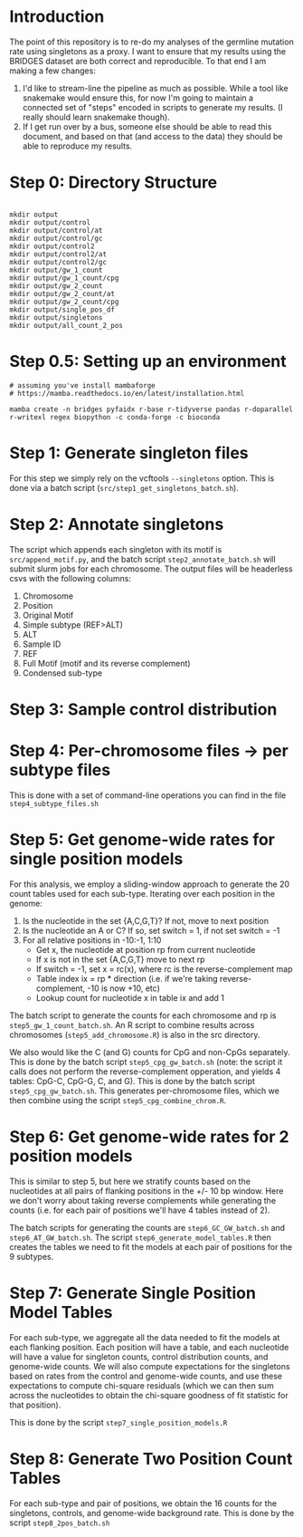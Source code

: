 # Introduction

The point of this repository is to re-do my analyses of the germline mutation rate using singletons as a proxy. I want to ensure that my results using the BRIDGES dataset are both correct and reproducible. To that end I am making a few changes:

1. I'd like to stream-line the pipeline as much as possible. While a tool like snakemake would ensure this, for now I'm going to maintain a connected set of "steps" encoded in scripts to generate my results. (I really should learn snakemake though).
2. If I get run over by a bus, someone else should be able to read this document, and based on that (and access to the data) they should be able to reproduce my results.

# Step 0: Directory Structure

```{bash}

mkdir output
mkdir output/control
mkdir output/control/at
mkdir output/control/gc
mkdir output/control2
mkdir output/control2/at
mkdir output/control2/gc
mkdir output/gw_1_count
mkdir output/gw_1_count/cpg
mkdir output/gw_2_count
mkdir output/gw_2_count/at
mkdir output/gw_2_count/cpg
mkdir output/single_pos_df
mkdir output/singletons
mkdir output/all_count_2_pos

```

# Step 0.5: Setting up an environment

```{bash}
# assuming you've install mambaforge 
# https://mamba.readthedocs.io/en/latest/installation.html

mamba create -n bridges pyfaidx r-base r-tidyverse pandas r-doparallel r-writexl regex biopython -c conda-forge -c bioconda

```

# Step 1: Generate singleton files

For this step we simply rely on the vcftools `--singletons` option. This is done via a batch script (`src/step1_get_singletons_batch.sh`).

# Step 2: Annotate singletons

The script which appends each singleton with its motif is `src/append_motif.py`, and the batch script `step2_annotate_batch.sh` will submit slurm jobs for each chromosome. The output files will be headerless csvs with the following columns:

1. Chromosome
2. Position
3. Original Motif
4. Simple subtype (REF>ALT)
5. ALT
6. Sample ID
7. REF
8. Full Motif (motif and its reverse complement)
9. Condensed sub-type

# Step 3: Sample control distribution


# Step 4: Per-chromosome files -> per subtype files

This is done with a set of command-line operations you can find in the file `step4_subtype_files.sh`

# Step 5: Get genome-wide rates for single position models

For this analysis, we employ a sliding-window approach to generate the 20 count tables used for each sub-type. Iterating over each position in the genome:

1. Is the nucleotide in the set \{A,C,G,T\}? If not, move to next position
2. Is the nucleotide an A or C? If so, set switch = 1, if not set switch = -1
3. For all relative positions in -10:-1, 1:10
    * Get x, the nucleotide at position rp from current nucleotide
    * If x is not in the set \{A,C,G,T\} move to next rp
    * If switch = -1, set x = rc(x), where rc is the reverse-complement map
    * Table index ix = rp * direction (i.e. if we're taking reverse-complement, -10 is now +10, etc)
    * Lookup count for nucleotide x in table ix and add 1
    
The batch script to generate the counts for each chromosome and rp is `step5_gw_1_count_batch.sh`. An R script to combine results across chromosomes (`step5_add_chromosome.R`) is also in the src directory.

We also would like the C (and G) counts for CpG and non-CpGs separately. This is done by the batch script `step5_cpg_gw_batch.sh` (note: the script it calls does not perform the reverse-complement opperation, and yields 4 tables: CpG-C, CpG-G, C, and G). This is done by the batch script `step5_cpg_gw_batch.sh`. This generates per-chromosome files, which we then combine using the script `step5_cpg_combine_chrom.R`.

# Step 6: Get genome-wide rates for 2 position models

This is similar to step 5, but here we stratify counts based on the nucleotides at all pairs of flanking positions in the +/- 10 bp window. Here we don't worry about taking reverse complements while generating the counts (i.e. for each pair of positions we'll have 4 tables instead of 2).

The batch scripts for generating the counts are `step6_GC_GW_batch.sh` and `step6_AT_GW_batch.sh`. The script `step6_generate_model_tables.R` then creates the tables we need to fit the models at each pair of positions for the 9 subtypes.

# Step 7: Generate Single Position Model Tables

For each sub-type, we aggregate all the data needed to fit the models at each flanking position. Each position will have a table, and each nucleotide will have a value for singleton counts, control distribution counts, and genome-wide counts. We will also compute expectations for the singletons based on rates from the control and genome-wide counts, and use these expectations to compute chi-square residuals (which we can then sum across the nucleotides to obtain the chi-square goodness of fit statistic for that position).

This is done by the script `step7_single_position_models.R`

# Step 8: Generate Two Position Count Tables

For each sub-type and pair of positions, we obtain the 16 counts for the singletons, controls, and genome-wide background rate. This is done by the script `step8_2pos_batch.sh`